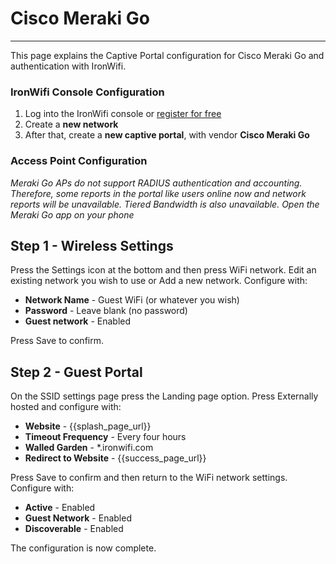 # **Cisco Meraki Go**

---

This page explains the Captive Portal configuration for Cisco Meraki Go and authentication with IronWifi.

### IronWifi Console Configuration

1. Log into the IronWifi console or [register for free](https://console.ironwifi.com/register)
2. Create a **new network**
3. After that, create a **new captive portal**, with vendor **Cisco Meraki Go**

### Access Point Configuration

_Meraki Go APs do not support RADIUS authentication and accounting. Therefore, some reports in the portal like users online now and network reports will be unavailable. Tiered Bandwidth is also unavailable.
Open the Meraki Go app on your phone_

## Step 1 - Wireless Settings

Press the Settings icon at the bottom and then press WiFi network. Edit an existing network you wish to use or Add a new network. Configure with:

- **Network Name** - Guest WiFi (or whatever you wish)
- **Password** - Leave blank (no password)
- **Guest network** -	Enabled

Press Save to confirm.

## Step 2 - Guest Portal

On the SSID settings page press the Landing page option. Press Externally hosted and configure with:

- **Website** - {{splash_page_url}}
- **Timeout Frequency** -	Every four hours
- **Walled Garden**	- *.ironwifi.com
- **Redirect to Website** -	{{success_page_url}}

Press Save to confirm and then return to the WiFi network settings. Configure with:

- **Active** - Enabled
- **Guest Network**	- Enabled
- **Discoverable**	- Enabled

The configuration is now complete.
